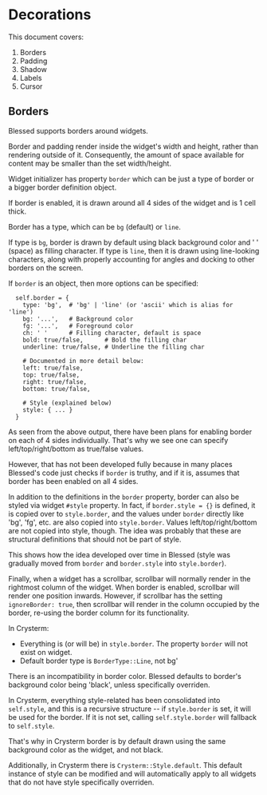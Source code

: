 # Decorations

This document covers:

1. Borders
2. Padding
3. Shadow
4. Labels
5. Cursor

## Borders

Blessed supports borders around widgets.

Border and padding render inside the widget's width and height, rather than rendering outside of it. Consequently,
the amount of space available for content may be smaller than the set width/height.

Widget initializer has property `border` which can be just a type of border or a bigger border definition object.

If border is enabled, it is drawn around all 4 sides of the widget and is 1 cell thick.

Border has a type, which can be `bg` (default) or `line`.

If type is `bg`, border is drawn by default using black background color and ' ' (space) as filling character.
If type is `line`, then it is drawn using line-looking characters, along with properly accounting for angles and docking to other borders on the screen.

If `border` is an object, then more options can be specified:

```
  self.border = {
    type: 'bg',  # 'bg' | 'line' (or 'ascii' which is alias for 'line')
    bg: '...',   # Background color
    fg: '...',   # Foreground color
    ch: ' '      # Filling character, default is space
    bold: true/false,      # Bold the filling char
    underline: true/false, # Underline the filling char

    # Documented in more detail below:
    left: true/false,
    top: true/false,
    right: true/false,
    bottom: true/false,

    # Style (explained below)
    style: { ... }
  }
```

As seen from the above output, there have been plans for enabling border on each of 4 sides individually.
That's why we see one can specify left/top/right/bottom as true/false values.

However, that has not been developed fully because in many places Blessed's code just checks if
`border` is truthy, and if it is, assumes that border has been enabled on all 4 sides.

In addition to the definitions in the `border` property, border can also be styled via widget `#style` property.
In fact, if `border.style = {}` is defined, it is copied over to `style.border`, and the values under `border`
directly like 'bg', 'fg', etc. are also copied into `style.border`. Values left/top/right/bottom are not copied
into style, though. The idea was probably that these are structural definitions that should not be part
of style.

This shows how the idea developed over time in Blessed (style was gradually moved from `border` and `border.style`
into `style.border`).

Finally, when a widget has a scrollbar, scrollbar will normally render in the rightmost column of the
widget. When border is enabled, scrollbar will render one position inwards. However, if scrollbar has the
setting `ignoreBorder: true`, then scrollbar will render in the column occupied by the border, re-using
the border column for its functionality.

In Crysterm:

- Everything is (or will be) in `style.border`. The property `border` will not exist on widget.
- Default border type is `BorderType::Line`, not bg'

There is an incompatibility in border color. Blessed defaults to border's background color being 'black',
unless specifically overriden.

In Crysterm, everything style-related has been consolidated into `self.style`, and this is a recursive
structure -- if `style.border` is set, it will be used for the border. If it is not set, calling
`self.style.border` will fallback to `self.style`.

That's why in Crysterm border is by default drawn using the same background color as the widget, and not
black.

Additionally, in Crysterm there is `Crysterm::Style.default`. This default instance of style can be
modified and will automatically apply to all widgets that do not have style specifically overriden.
